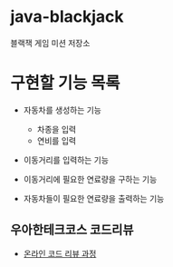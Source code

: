 # java-blackjack
블랙잭 게임 미션 저장소

# 구현할 기능 목록
- 자동차를 생성하는 기능
    - 차종을 입력
    - 연비를 입력

- 이동거리를 입력하는 기능
- 이동거리에 필요한 연료량을 구하는 기능
- 자동차들이 필요한 연료량을 출력하는 기능

## 우아한테크코스 코드리뷰
* [온라인 코드 리뷰 과정](https://github.com/woowacourse/woowacourse-docs/blob/master/maincourse/README.md)